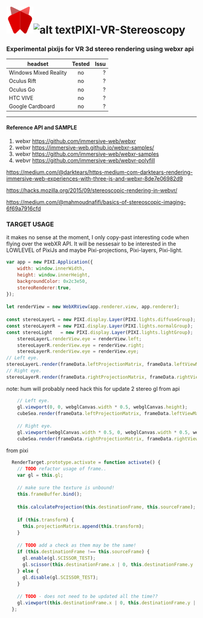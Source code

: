 # ![alt text](https://github.com/immersive-web/webxr/blob/master/images/spec-logo.png?raw=true "webxr")![alt text](https://images.opencollective.com/pixijs/f97b489/logo.png?raw=true "webxr")PIXI-VR-Stereoscopy
### Experimental pixijs for VR 3d stereo rendering using webxr api

| headset       | Tested        | Issu  |
| ------------- |:-------------:| -----:|
| Windows Mixed Reality | no | ? |
| Oculus  Rift              | no | ? |
| Oculus  Go                | no | ? |
| HTC     VIVE              | no | ? |
| Google  Cardboard         | no | ? |
---

#### Reference API and SAMPLE
1. webxr <https://github.com/immersive-web/webxr>
2. webxr <https://immersive-web.github.io/webxr-samples/>
2. webxr <https://github.com/immersive-web/webxr-samples>
2. webvr <https://github.com/immersive-web/webvr-polyfill>

https://medium.com/@darktears/https-medium-com-darktears-rendering-immersive-web-experiences-with-three-js-and-webxr-8de7e06982d9

https://hacks.mozilla.org/2015/09/stereoscopic-rendering-in-webvr/

https://medium.com/@mahmoudnafifi/basics-of-stereoscopic-imaging-6f69a7916cfd
### TARGET USAGE ###
it makes no sense at the moment, I only copy-past interesting code when flying over the webXR API.
It will be nessesair to be interested in the LOWLEVEL of PixiJs and maybe Pixi-projections, Pixi-layers, Pixi-light.

```js
var app = new PIXI.Application({
    width: window.innerWidth,
    height: window.innerHeight,
    backgroundColor: 0x2c3e50,
    stereoRenderer:true,
});

let renderView = new WebXRView(app.renderer.view, app.renderer);

const stereoLayerL = new PIXI.display.Layer(PIXI.lights.diffuseGroup);
const stereoLayerR = new PIXI.display.Layer(PIXI.lights.normalGroup);
const stereoLight   = new PIXI.display.Layer(PIXI.lights.lightGroup);
    stereoLayerL.renderView.eye = renderView.left;
    stereoLayerR.renderView.eye = renderView.right;
    stereoLayerR.renderView.eye = renderView.eye;
// Left eye.
stereoLayerL.render(frameData.leftProjectionMatrix, frameData.leftViewMatrix, stats, t);
// Right eye.
stereoLayerR.render(frameData.rightProjectionMatrix, frameData.rightViewMatrix, stats, t);
```

note: hum will probably need hack this for update 2 stereo gl
from api
```js
    // Left eye.
    gl.viewport(0, 0, webglCanvas.width * 0.5, webglCanvas.height);
    cubeSea.render(frameData.leftProjectionMatrix, frameData.leftViewMatrix, stats, t);

    // Right eye.
    gl.viewport(webglCanvas.width * 0.5, 0, webglCanvas.width * 0.5, webglCanvas.height);
    cubeSea.render(frameData.rightProjectionMatrix, frameData.rightViewMatrix, stats, t);
```
from pixi
```js
  RenderTarget.prototype.activate = function activate() {
    // TODO refactor usage of frame..
    var gl = this.gl;

    // make sure the texture is unbound!
    this.frameBuffer.bind();

    this.calculateProjection(this.destinationFrame, this.sourceFrame);

    if (this.transform) {
      this.projectionMatrix.append(this.transform);
    }

    // TODO add a check as them may be the same!
    if (this.destinationFrame !== this.sourceFrame) {
      gl.enable(gl.SCISSOR_TEST);
      gl.scissor(this.destinationFrame.x | 0, this.destinationFrame.y | 0, this.destinationFrame.width * this.resolution | 0, this.destinationFrame.height * this.resolution | 0);
    } else {
      gl.disable(gl.SCISSOR_TEST);
    }

    // TODO - does not need to be updated all the time??
    gl.viewport(this.destinationFrame.x | 0, this.destinationFrame.y | 0, this.destinationFrame.width * this.resolution | 0, this.destinationFrame.height * this.resolution | 0);
  };
```